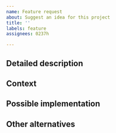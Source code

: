 ```yaml
---
name: Feature request
about: Suggest an idea for this project
title: ''
labels: feature
assignees: 0237h

---
```


<!--- Required, provide a general summary of the feature in the Title above -->

## Detailed description
<!--- Required, provide a detailed description of the change or addition you are proposing -->

## Context
<!--- Required, why is this change important to you ? How would you use it ? How can it benefit other users ? -->

## Possible implementation
<!--- Optional, but suggest an idea for implementing addition or change -->

## Other alternatives
<!--- Optional, but suggest if this feature could be integrated in a different way or what could be subject to discussion -->

